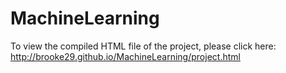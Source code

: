 # MachineLearning


To view the compiled HTML file of the project, please click here: http://brooke29.github.io/MachineLearning/project.html
